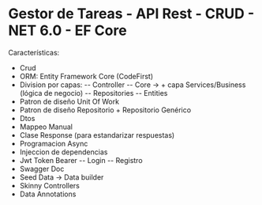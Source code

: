 # Gestor de Tareas - API Rest - CRUD - NET 6.0 - EF Core

Características:

- Crud
- ORM: Entity Framework Core (CodeFirst)
- Division por capas:
  -- Controller
  -- Core -> + capa Services/Business (lógica de negocio) 
  -- Repositories
  -- Entities
 - Patron de diseño Unit Of Work
 - Patron de diseño Repositorio + Repositorio Genérico
 - Dtos
 - Mappeo Manual
 - Clase Response (para estandarizar respuestas)
 - Programacion Async
 - Injeccion de dependencias
 - Jwt Token Bearer 
    -- Login
    -- Registro
 - Swagger Doc
 - Seed Data -> Data builder
 - Skinny Controllers
 - Data Annotations
  
  
